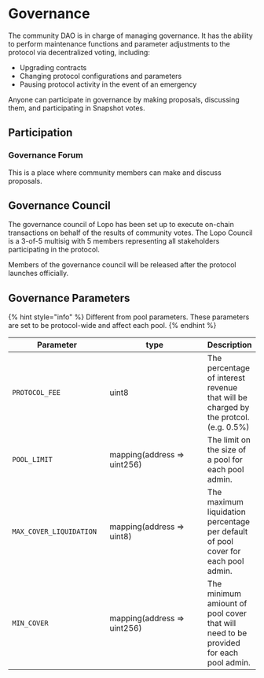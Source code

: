 # Governance

The community DAO is in charge of managing governance. It has the ability to perform maintenance functions and parameter adjustments to the protocol via decentralized voting, including:

* Upgrading contracts
* Changing protocol configurations and parameters
* Pausing protocol activity in the event of an emergency

Anyone can participate in governance by making proposals, discussing them, and participating in Snapshot votes.

## Participation

### Governance Forum

This is a place where community members can make and discuss proposals.

## Governance Council

The governance council of Lopo has been set up to execute on-chain transactions on behalf of the results of community votes. The Lopo Council is a 3-of-5 multisig with 5 members representing all stakeholders participating in the protocol.

Members of the governance council will be released after the protocol launches officially.

## Governance Parameters

{% hint style="info" %}
Different from pool parameters. These parameters are set to be protocol-wide and affect each pool.
{% endhint %}

<table><thead><tr><th width="184">Parameter</th><th width="190">type</th><th>Description</th></tr></thead><tbody><tr><td><code>PROTOCOL_FEE</code></td><td>uint8</td><td>The percentage of interest revenue that will be charged by the protcol. (e.g. 0.5%) </td></tr><tr><td><code>POOL_LIMIT</code></td><td>mapping(address => uint256)</td><td>The limit on the size of a pool for each pool admin.</td></tr><tr><td><code>MAX_COVER_LIQUIDATION</code></td><td>mapping(address => uint8)</td><td>The maximum liquidation percentage per default of pool cover for each pool admin.</td></tr><tr><td><code>MIN_COVER</code></td><td>mapping(address => uint256)</td><td>The minimum amiount of pool cover that will need to be provided for each pool admin. </td></tr></tbody></table>
